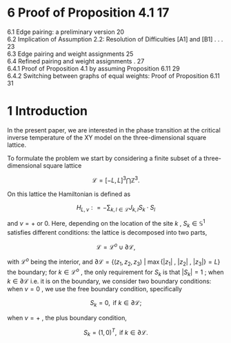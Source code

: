 # 6 Proof of Proposition 4.1 17

6.1 Edge pairing: a preliminary version 20   
6.2 Implication of Assumption 2.2: Resolution of Difficulties [A1] and [B1] . . . 23   
6.3 Edge pairing and weight assignments 25   
6.4 Refined pairing and weight assignments . 27   
6.4.1 Proof of Proposition 4.1 by assuming Proposition 6.11 29   
6.4.2 Switching between graphs of equal weights: Proof of Proposition 6.11 31

# 1 Introduction

In the present paper, we are interested in the phase transition at the critical inverse temperature of the XY model on the three-dimensional square lattice.

To formulate the problem we start by considering a finite subset of a three-dimensional square lattice

$$
\mathcal { L } = [ - L , L ] ^ { 3 } \bigcap \mathbb { Z } ^ { 3 } .
$$

On this lattice the Hamiltonian is defined as

$$
H _ { L , \nu } : = - \sum _ { k , l \in \mathcal { L } } J _ { k , l } S _ { k } \cdot S _ { l }
$$

and $\nu = +$ or 0. Here, depending on the location of the site $k$ , $S _ { k } \in \mathbb S ^ { 1 }$ satisfies different conditions: the lattice is decomposed into two parts,

$$
{ \mathcal { L } } = { \mathcal { L } } ^ { o } \cup \partial { \mathcal { L } } ,
$$

with $\mathcal { L } ^ { o }$ being the interior, and $\partial \mathcal { L } = \{ ( z _ { 1 } , z _ { 2 } , z _ { 3 } ) \ | \ \operatorname* { m a x } \{ | z _ { 1 } |$ , $| z _ { 2 } |$ , $| z _ { 3 } | \} = L \}$ the boundary; for $k \in \mathcal { L } ^ { o }$ , the only requirement for $S _ { k }$ is that $| S _ { k } | = 1$ ; when $k \in \partial { \mathcal { L } }$ i.e. it is on the boundary, we consider two boundary conditions: when $\nu = 0$ , we use the free boundary condition, specifically

$$
S _ { k } = 0 , { \mathrm { ~ i f ~ } } k \in \partial { \mathcal { L } } ;
$$

when $\nu = +$ , the plus boundary condition,

$$
S _ { k } = ( 1 , 0 ) ^ { T } , { \mathrm { ~ i f ~ } } k \in \partial { \mathcal { L } } .
$$